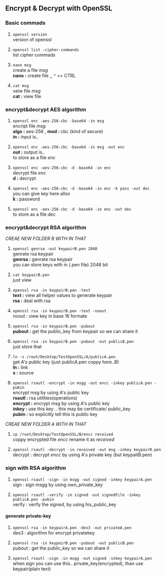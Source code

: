 ## Encrypt & Decrypt with OpenSSL

### Basic commads
1. `openssl version`  
version of openssl  
    
2. `openssl list -cipher-commands`  
list cipher commads  
    
3. `nano msg`  
create a file _msg_  
**nano :** create file ,,   ^ == CTRL  
    
4. `cat msg`  
veiw file _msg_  
**cat :** view file  
    
### encrypt&decrypt AES algorithm  
1. `openssl enc -aes-256-cbc -base64 -in msg`  
encript file _msg_  
**algo :** aes-256 , **mod :** cbc (kind of secure)  
**in :** input is..  

2. `openssl enc -aes-256-cbc -base64 -in msg -out enc`  
**out :** output is..  
to store as a file _enc_  

3. `openssl enc -aes-256-cbc -d -base64 -in enc`    
decrypt file _enc_  
**d :** decrypt  

4. `openssl enc -aes-256-cbc -d -base64 -in enc -k pass -out dec`  
you can give key here allso  
**k :** password  

5. `openssl enc -aes-256-cbc -d -base64 -in enc -out dec`    
to store as a file _dec_  

### encrypt&decrypt RSA algorithm   
_CREAE NEW FOLDER B WITH IN THAT_  
1. `openssl genrsa -out keypairB.pen 2048`       
genrate rsa keypair      
**genrsa :** genrate rsa keypair   
you can store keys with in (.pen file) 2048 bit   

2. `cat keypairB.pen`    	
just view    

3. `openssl rsa -in keypairB.pen -text`    
**text :** view all helper values to generate keypair  
**rsa :** deal with rsa  

4. `openssl rsa -in keypairB.pen -text -noout`  
noout : view key in base 16 formate  

5. `openssl rsa -in keypairB.pen -pubout`  
**pubout :** get the public_key from keypair so we can share it  

6. `openssl rsa -in keypairB.pen -pubout -out publicB.pen`  
just store that  


7. `ln -s /root/Desktop/TestOpenSSL/A/publicA.pen`  
get A's public key (just publicA.pen coppy here..B)  
**ln :** link   
**s :** source  

8. `openssl rsautl -encrypt -in msgg -out encc -inkey publicA.pen -pubin`  
encrypt msg by using A's public key  
**rsautl :** rsa utilities(operations)    
**encrypt :** encrypt msg by using A's public key   
**inkey :** use this key .. this may be certificate/ public_key   
**pubin :** so explicitly tell this is public key    


_CREAE NEW FOLDER A WITH IN THAT_    
1. `cp /root/Desktop/TestOpenSSL/B/encc received`  
coppy encrypted file _encc_ rename it as _received_  

2. `openssl rsautl -decrypt -in received -out msg -inkey keypairB.pen`  
decrypt : decrypt _encc_ by using A's private key (but keypaitB.pen)  
		

### sign with RSA algorithm  
1. `openssl rsautl -sign -in msgg -out signed -inkey keypairA.pen`  
sign : sign msgg by using own_private_key  


2. `openssl rsautl -verify -in signed -out signedFile -inkey publicA.pen -pubin`  
verify : verify the _signed_, by using his_public_key  

#### generate private-key  
1. `openssl rsa -in keypairA.pen -des3 -out privateA.pen`  
des3 : algorithm for encrypt privatekey  

2. `openssl rsa -in keypairB.pen -pubout -out publicB.pen`  
pubout : get the public_key so we can share it  

3. `openssl rsautl -sign -in msgg -out signed -inkey keypairA.pen`   
when sign you can use this.. private_key(encrypted), than use  keypair(plain text)  
		

